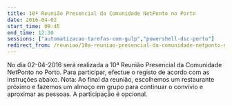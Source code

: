 ```yaml
---
title: 10ª Reunião Presencial da Comunidade NetPonto no Porto
date: 2016-04-02
start_time: 09:45
end_time: 12:30
sessions: ["automatizacao-tarefas-com-gulp","powershell-dsc-porto"]
redirect_from: /reuniao/10a-reuniao-presencial-da-comunidade-netponto-no-porto/
---
```

No dia 02-04-2016 será realizada a 10ª Reunião Presencial da Comunidade NetPonto no Porto. Para participar, efectue o registo de acordo com as instruções abaixo.
Nota: Ao final da reunião, escolhemos um restaurante próximo e fazemos um almoço em grupo para continuar o convívio e aproximar as pessoas. A participação é opcional.